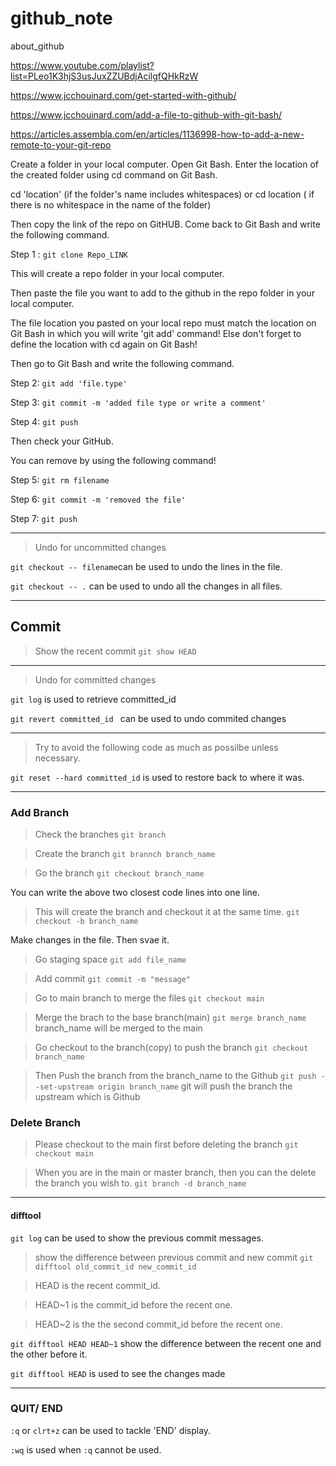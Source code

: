 # github_note
about_github

https://www.youtube.com/playlist?list=PLeo1K3hjS3usJuxZZUBdjAcilgfQHkRzW

https://www.jcchouinard.com/get-started-with-github/

https://www.jcchouinard.com/add-a-file-to-github-with-git-bash/

https://articles.assembla.com/en/articles/1136998-how-to-add-a-new-remote-to-your-git-repo

Create a folder in your local computer. 
Open Git Bash.
Enter the location of the created folder using cd command on Git Bash.

cd 'location' (if the folder's name includes whitespaces)
or 
cd location ( if there is no whitespace in the name of the folder)

Then copy the link of the repo on GitHUB.
Come back to Git Bash and write the following command.

Step 1 :  ```git clone Repo_LINK```

This will create a repo folder in your local computer.

Then paste the file you want to add to the github in the repo folder in your local computer.

The file location you pasted on your local repo must match the location on Git Bash in which you will write 'git add' command! 
Else don't forget to define the location with cd again on Git Bash!

Then go to Git Bash and write the following command.

Step 2: ```git add 'file.type'```

Step 3: ```git commit -m 'added file type or write a comment'```

Step 4: ```git push```

Then check your GitHub.

You can remove by using the following command!

Step 5: ```git rm filename```

Step 6: ```git commit -m 'removed the file'```

Step 7: ```git push``` 

---

>Undo for uncommitted changes

```git checkout -- filename```can be used to undo the lines in the file.

```git checkout -- .``` can be used to undo all the changes in all files.

---

## Commit

> Show the recent commit
```git show HEAD``` 
----
>Undo for committed changes

```git log``` is used to retrieve committed_id

```git revert committed_id ``` can be used to undo commited changes

---

> Try to avoid the following code as much as possilbe unless necessary.

```git reset --hard committed_id``` is used to restore back to where it was.

---

### Add Branch

> Check the branches 
```git branch``` 

> Create the branch
```git brannch branch_name```

>Go the branch
```git checkout branch_name```

You can write the above two closest code lines into one line.

>This will create the branch and checkout it at the same time.
```git checkout -b branch_name```

Make changes in the file.
Then svae it.

> Go staging space
```git add file_name```

> Add commit
```git commit -m "message"```

> Go to main branch to merge the files 
```git checkout main```

> Merge the brach to the base branch(main)
```git merge branch_name``` branch_name will be merged to the main

> Go checkout to the branch(copy) to push the branch
```git checkout branch_name```

> Then Push the branch from the branch_name to the Github
```git push --set-upstream origin branch_name``` git will push the branch the upstream which is Github

### Delete Branch

> Please checkout to the main first before deleting the branch
```git checkout main```

>When you are in the main or master branch, then you can the delete the branch you wish to.
```git branch -d branch_name```

---

#### difftool

```git log``` can be used to show the previous commit messages. 
> show the difference between previous commit and new commit
```git difftool old_commit_id new_commit_id```

> HEAD is the recent commit_id. 

> HEAD~1 is the commit_id before the recent one.

> HEAD~2 is the the second commit_id before the recent one.

```git difftool HEAD HEAD~1``` show the difference between the recent one and the other before it.

```git difftool HEAD``` is used to see the changes made

---
### QUIT/ END

```:q``` or ```clrt+z``` can be used to tackle 'END' display.

```:wq``` is used when ```:q``` cannot be used. 

